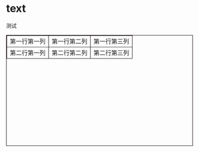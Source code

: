 # text
测试
<table width="600" height="300" border="1" bordercolor="#foo" cellspacing="0">
 <tr>
  <td align="left">第一行第一列</td>
  <td align="center">第一行第二列</td>
  <td align="right">第一行第三列</td>
 </tr> 
 <tr>
  <td valign="top">第二行第一列</td>
  <td valign="middle">第二行第二列</td>
  <td valign="bottom">第二行第三列</td>
</table>
  
